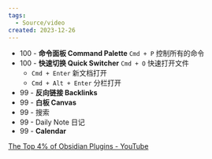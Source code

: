 ```yaml
---
tags:
  - Source/video
created: 2023-12-26
---
```


- 100 - **命令面板 Command Palette**  `Cmd + P`  控制所有的命令
- 100 - **快速切换 Quick Switcher** `Cmd + O`  快速打开文件
	- `Cmd + Enter` 新文档打开
	- `Cmd + Alt + Enter`  分栏打开
- 99 - **反向链接 Backlinks** 
- 99 - **白板 Canvas**
- 99 - 搜索
- 99 -  Daily Note 日记
- 99 - **Calendar**


[The Top 4% of Obsidian Plugins - YouTube](https://www.youtube.com/watch?v=xVQGrn9gQKI&t=211s)


